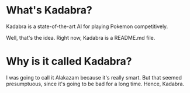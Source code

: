 # What's Kadabra?

Kadabra is a state-of-the-art AI for playing Pokemon competitively.

Well, that's the idea. Right now, Kadabra is a README.md file.

# Why is it called Kadabra?

I was going to call it Alakazam because it's really smart. But that seemed
presumptuous, since it's going to be bad for a long time. Hence, Kadabra.

